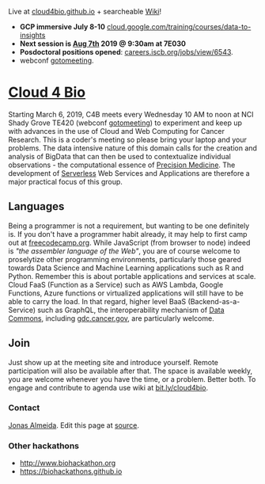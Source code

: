 Live at [cloud4bio.github.io](https://cloud4bio.github.io) + searcheable [Wiki](https://sites.google.com/mathbiol.org/cloud4bio/home)!

 * **GCP immersive July 8-10** [cloud.google.com/training/courses/data-to-insights](https://cloud.google.com/training/courses/data-to-insights) 
 * **Next session is [Aug 7th](https://sites.google.com/mathbiol.org/cloud4bio/2019/2019-08-07-aug) 2019 @ 9:30am at 7E030**
 * **Posdoctoral positions opened**: [careers.iscb.org/jobs/view/6543](https://careers.iscb.org/jobs/view/6543).
 * webconf [gotomeeting](https://global.gotomeeting.com/join/751234733).

# [Cloud 4 Bio](https://cloud4bio.github.io) 
Starting March 6, 2019, C4B meets every Wednesday 10 AM to noon at NCI Shady Grove TE420 (webconf [gotomeeting](https://global.gotomeeting.com/join/751234733)) to experiment and keep up with advances in the use of Cloud and Web Computing for Cancer Research. This is a coder's meeting so please bring your laptop and your problems. The data intensive nature of this domain calls for the creation and analysis of BigData that can then be used to contextualize individual observations - the computational essence of [Precision Medicine](https://www.cancer.gov/research/areas/treatment/pmi-oncology). The development of [Serverless](https://en.wikipedia.org/wiki/Serverless_computing) Web Services and Applications are therefore a major practical focus of this group.

## Languages
Being a programmer is not a requirement, but wanting to be one definitely is. If you don't have a programmer habit already, it may help to first camp out at [freecodecamp.org](https://www.freecodecamp.org/). While JavaScript (from browser to node) indeed is *"the assembler language of the Web"*, you are of course welcome to proselytize other programming environments, particularly those geared towards Data Science and Machine Learning applications such as R and Python. Remember this is about portable applications and services at scale. Cloud FaaS (Function as a Service) such as AWS Lambda, Google Functions, Azure functions or virtualized applications will still have to be able to carry the load. In that regard, higher level BaaS (Backend-as-a-Service) such as GraphQL, the interoperability mechanism of [Data Commons](https://commonfund.nih.gov/commons), including [gdc.cancer.gov](https://gdc.cancer.gov), are particularly welcome.

## Join
Just show up at the meeting site and introduce yourself. Remote participation will also be available after that. The space is available weekly, you are welcome whenever you have the time, or a problem. Better both. To engage and contribute to agenda use wiki at [bit.ly/cloud4bio](https://bit.ly/cloud4bio).

### Contact
[Jonas Almeida](https://dceg.cancer.gov/about/staff-directory/biographies/A-J/almeida-jonas). Edit this page at [source](https://github.com/cloud4bio/cloud4bio.github.com).

### Other hackathons
* http://www.biohackathon.org
* https://biohackathons.github.io
